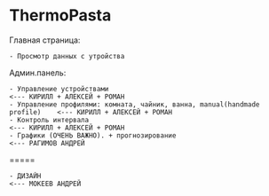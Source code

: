 # ThermoPasta

Главная страница:

	- Просмотр данных с утройства

Админ.панель:

	- Управление устройствами 													<--- КИРИЛЛ + АЛЕКСЕЙ + РОМАН
	- Управление профилями: комната, чайник, ванна, manual(handmade profile) 	<--- КИРИЛЛ + АЛЕКСЕЙ + РОМАН
	- Контроль интервала 														<--- КИРИЛЛ + АЛЕКСЕЙ + РОМАН
	- Графики (ОЧЕНЬ ВАЖНО). + прогнозирование 									<--- РАГИМОВ АНДРЕЙ

=====

	- ДИЗАЙН																			<--- МОКЕЕВ АНДРЕЙ
